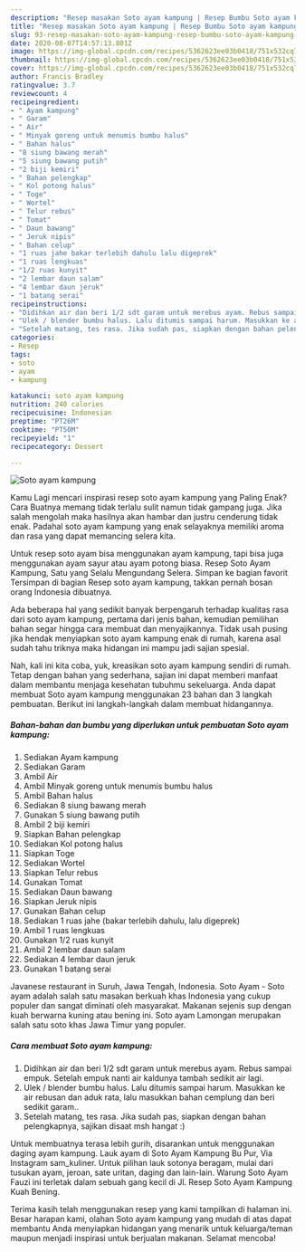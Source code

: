 ```yaml
---
description: "Resep masakan Soto ayam kampung | Resep Bumbu Soto ayam kampung Yang Enak Dan Mudah"
title: "Resep masakan Soto ayam kampung | Resep Bumbu Soto ayam kampung Yang Enak Dan Mudah"
slug: 93-resep-masakan-soto-ayam-kampung-resep-bumbu-soto-ayam-kampung-yang-enak-dan-mudah
date: 2020-08-07T14:57:13.801Z
image: https://img-global.cpcdn.com/recipes/5362623ee03b0418/751x532cq70/soto-ayam-kampung-foto-resep-utama.jpg
thumbnail: https://img-global.cpcdn.com/recipes/5362623ee03b0418/751x532cq70/soto-ayam-kampung-foto-resep-utama.jpg
cover: https://img-global.cpcdn.com/recipes/5362623ee03b0418/751x532cq70/soto-ayam-kampung-foto-resep-utama.jpg
author: Francis Bradley
ratingvalue: 3.7
reviewcount: 4
recipeingredient:
- " Ayam kampung"
- " Garam"
- " Air"
- " Minyak goreng untuk menumis bumbu halus"
- " Bahan halus"
- "8 siung bawang merah"
- "5 siung bawang putih"
- "2 biji kemiri"
- " Bahan pelengkap"
- " Kol potong halus"
- " Toge"
- " Wortel"
- " Telur rebus"
- " Tomat"
- " Daun bawang"
- " Jeruk nipis"
- " Bahan celup"
- "1 ruas jahe bakar terlebih dahulu lalu digeprek"
- "1 ruas lengkuas"
- "1/2 ruas kunyit"
- "2 lembar daun salam"
- "4 lembar daun jeruk"
- "1 batang serai"
recipeinstructions:
- "Didihkan air dan beri 1/2 sdt garam untuk merebus ayam. Rebus sampai empuk. Setelah empuk nanti air kaldunya tambah sedikit air lagi."
- "Ulek / blender bumbu halus. Lalu ditumis sampai harum. Masukkan ke air rebusan dan aduk rata, lalu masukkan bahan cemplung dan beri sedikit garam.."
- "Setelah matang, tes rasa. Jika sudah pas, siapkan dengan bahan pelengkapnya, sajikan disaat msh hangat :)"
categories:
- Resep
tags:
- soto
- ayam
- kampung

katakunci: soto ayam kampung 
nutrition: 240 calories
recipecuisine: Indonesian
preptime: "PT26M"
cooktime: "PT50M"
recipeyield: "1"
recipecategory: Dessert

---
```



![Soto ayam kampung](https://img-global.cpcdn.com/recipes/5362623ee03b0418/751x532cq70/soto-ayam-kampung-foto-resep-utama.jpg)

Kamu Lagi mencari inspirasi resep soto ayam kampung yang Paling Enak? Cara Buatnya memang tidak terlalu sulit namun tidak gampang juga. Jika salah mengolah maka hasilnya akan hambar dan justru cenderung tidak enak. Padahal soto ayam kampung yang enak selayaknya memiliki aroma dan rasa yang dapat memancing selera kita.

Untuk resep soto ayam bisa menggunakan ayam kampung, tapi bisa juga menggunakan ayam sayur atau ayam potong biasa. Resep Soto Ayam Kampung, Satu yang Selalu Mengundang Selera. Simpan ke bagian favorit Tersimpan di bagian Resep soto ayam kampung, takkan pernah bosan orang Indonesia dibuatnya.

Ada beberapa hal yang sedikit banyak berpengaruh terhadap kualitas rasa dari soto ayam kampung, pertama dari jenis bahan, kemudian pemilihan bahan segar hingga cara membuat dan menyajikannya. Tidak usah pusing jika hendak menyiapkan soto ayam kampung enak di rumah, karena asal sudah tahu triknya maka hidangan ini mampu jadi sajian spesial.


Nah, kali ini kita coba, yuk, kreasikan soto ayam kampung sendiri di rumah. Tetap dengan bahan yang sederhana, sajian ini dapat memberi manfaat dalam membantu menjaga kesehatan tubuhmu sekeluarga. Anda dapat membuat Soto ayam kampung menggunakan 23 bahan dan 3 langkah pembuatan. Berikut ini langkah-langkah dalam membuat hidangannya.

<!--inarticleads1-->

##### Bahan-bahan dan bumbu yang diperlukan untuk pembuatan Soto ayam kampung:

1. Sediakan  Ayam kampung
1. Sediakan  Garam
1. Ambil  Air
1. Ambil  Minyak goreng untuk menumis bumbu halus
1. Ambil  Bahan halus
1. Sediakan 8 siung bawang merah
1. Gunakan 5 siung bawang putih
1. Ambil 2 biji kemiri
1. Siapkan  Bahan pelengkap
1. Sediakan  Kol potong halus
1. Siapkan  Toge
1. Sediakan  Wortel
1. Siapkan  Telur rebus
1. Gunakan  Tomat
1. Sediakan  Daun bawang
1. Siapkan  Jeruk nipis
1. Gunakan  Bahan celup
1. Sediakan 1 ruas jahe (bakar terlebih dahulu, lalu digeprek)
1. Ambil 1 ruas lengkuas
1. Gunakan 1/2 ruas kunyit
1. Ambil 2 lembar daun salam
1. Sediakan 4 lembar daun jeruk
1. Gunakan 1 batang serai


Javanese restaurant in Suruh, Jawa Tengah, Indonesia. Soto Ayam - Soto ayam adalah salah satu masakan berkuah khas Indonesia yang cukup populer dan sangat diminati oleh masyarakat. Makanan sejenis sup dengan kuah berwarna kuning atau bening ini. Soto ayam Lamongan merupakan salah satu soto khas Jawa Timur yang populer. 

<!--inarticleads2-->

##### Cara membuat Soto ayam kampung:

1. Didihkan air dan beri 1/2 sdt garam untuk merebus ayam. Rebus sampai empuk. Setelah empuk nanti air kaldunya tambah sedikit air lagi.
1. Ulek / blender bumbu halus. Lalu ditumis sampai harum. Masukkan ke air rebusan dan aduk rata, lalu masukkan bahan cemplung dan beri sedikit garam..
1. Setelah matang, tes rasa. Jika sudah pas, siapkan dengan bahan pelengkapnya, sajikan disaat msh hangat :)


Untuk membuatnya terasa lebih gurih, disarankan untuk menggunakan daging ayam kampung. Lauk ayam di Soto Ayam Kampung Bu Pur, Via Instagram sam_kuliner. Untuk pilihan lauk sotonya beragam, mulai dari tusukan ayam, jeroan, sate uritan, daging dan lain-lain. Warung Soto Ayam Fauzi ini terletak dalam sebuah gang kecil di Jl. Resep Soto Ayam Kampung Kuah Bening. 

Terima kasih telah menggunakan resep yang kami tampilkan di halaman ini. Besar harapan kami, olahan Soto ayam kampung yang mudah di atas dapat membantu Anda menyiapkan hidangan yang menarik untuk keluarga/teman maupun menjadi inspirasi untuk berjualan makanan. Selamat mencoba!
